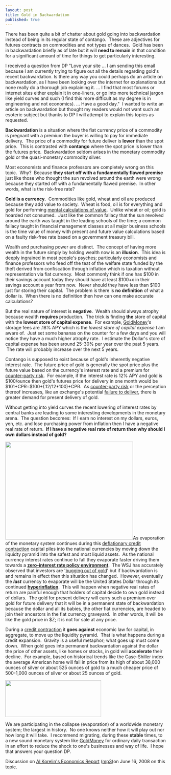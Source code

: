 ```yaml
---
layout: post
title: Gold in Backwardation
published: true
---
```

<p>There has been quite a bit of chatter about gold going into backwardation instead of being in its regular state of contango.  These are adjectives for futures contracts on commodities and not types of dances.  Gold has been in backwardation briefly as of late but it will <strong>need to remain</strong> in that condition for a significant amount of time for things to get particularly interesting.</p>
<p>I received a question from DP "Love your site ... I am sending this email because I am currently trying to figure out all the details regarding gold's recent backwardation. Is there any way you could perhaps do an article on backwardation, as I have been looking over the internet for explanations but none really do a thorough job explaining it. ... I find that most forums or internet sites either explain it in one-liners, or go into more technical jargon like yield curves and such (I find this more difficult as my degree is in engineering and not economics). ... Have a good day."  I wanted to write an article on backwardation but thought my readers would not want such an esoteric subject but thanks to DP I will attempt to explain this topics as requested.</p>
<p><strong>Backwardation</strong> is a situation where the fiat currency price of a commodity is pregnant with a premium the buyer is willing to pay for immediate delivery.  The price of a commodity for future deliver is <strong>lower</strong> than the spot price.  This is contrasted with <strong>contango</strong> where the spot price is lower than the futures price.  Backwardation seldom arises in the monetary commodity gold or the quasi-monetary commodity silver.</p>
<p>Most economists and finance professors are completely wrong on this topic.  Why?  Because <strong>they start off with a fundamentally flawed premise</strong> just like those who thought the sun revolved around the earth were wrong because they started off with a fundamentally flawed premise.  In other words, what is the risk-free rate?</p>
<p><strong>Gold is a currency.</strong>  Commodities like gold, wheat and oil are produced because they add value to society.  Wheat is food, oil is for everything and gold for performing <a href="http://www.runtogold.com/2008/08/value-calculation/">mental calculations of value</a>.  Unlike wheat or oil; gold is hoarded not consumed.  Just like the common fallacy that the sun revolved around the earth was taught in the leading schools of the time; a common fallacy taught in financial management classes at all major business schools is the time value of money with present and future value calculations based on a faulty risk-free rate based on a government treasury bill.</p>
<p>Wealth and purchasing power are distinct.  The concept of having more wealth in the future simply by holding wealth now is an <strong>illusion</strong>.  This idea is deeply ingrained in most people's psyches; particularly economists and finance professors who feed off the teat of the welfare state funded by the theft derived from confiscation through inflation which is taxation without representation via fiat currency.  Most commonly think if one has $100 in their savings account today they should have at least $100+x in their savings account a year from now.  Never should they have less than $100 just for storing their capital.  The problem is there is <strong>no definition</strong> of what a dollar is.  When there is no definition then how can one make accurate calculations?</p>
<p>But the real nature of interest is <strong>negative</strong>.  Wealth should always atrophy because wealth <strong>requires</strong> production.  The trick is finding <strong>the</strong> store of capital with the <strong>lowest store of capital expense</strong>.  For example, <a href="http://www.runtogold.com/goldmoney/">GoldMoney</a>'s storage fees are .18% APY which is the <em>lowest store of capital expense</em> I am aware of.  Just set some bananas on the counter for a few days and you will notice they have a much higher atrophy rate.  I estimate the Dollar's store of capital expense has been around 25-30% per year over the past 5 years.  The rate will probably increase over the next 5 years.</p>
<p>Contango is supposed to exist because of gold's inherently negative interest rate.  The future price of gold is generally the spot price plus the future value based on the currency's interest rate and a premium for <a href="http://www.runtogold.com/2008/06/counter-party-risk/">counter-party risk</a>.  For example, if the interest rate is 12% APY and gold is $100/ounce then gold's futures price for delivery in one month would be $101+CPR=$100+(.12/12*100)+CPR.  As <a href="http://www.runtogold.com/2008/06/counter-party-risk/">counter-party risk</a> or the perception thereof increases, like an exchange's potential <a href="http://www.runtogold.com/2008/12/comex-and-increased-volatility/">failure to deliver</a>, there is greater demand for present delivery of gold.</p>
<p>Without getting into yield curves the recent lowering of interest rates by central banks are leading to some interesting developments in the monetary arena.  The question becomes:  If I earn no interest on my dollars, euros, yen, etc. and lose purchasing power from inflation then I have a negative real rate of return.  <strong>If I have a negative real rate of return then why should I own dollars instead of gold?</strong></p>
<p><img class="alignright" title="Kondratieff Winter" src="{{ site.baseurl }}/images/droppedImage.jpg" alt="" width="400" height="306" />As evaporation of the monetary system continues during this <a href="http://www.runtogold.com/2008/02/first-snowfall-of-kondratieff-winter/">deflationary credit contraction</a> capital piles into the national currencies by moving down the liquidty pyramid into the safest and most liquid assets.  As the national currency interest rates continue to fall they evaporate faster driving them towards a <strong><a href="http://www.bloomberg.com/apps/news?pid=20601087&amp;sid=aPOndwHQsnOg&amp;refer=home" target="_blank">zero-interest rate policy environment</a></strong>.  The WSJ has accurately observed that investors are '<a href="http://blogs.wsj.com/marketbeat/2008/10/30/bugging-out-on-gold/" target="_blank">bugging out of gold</a>' but if backwardation is and remains in effect then this situation has changed.  However, eventually the <strong><em>last</em></strong> currency to evaporate will be the United States Dollar through its continued <strong><a href="http://www.runtogold.com/2008/08/us-dollar-in-hyperinflation/">hyperinflation</a></strong>.  This will happen when negative real rates of return are painful enough that holders of capital decide to own gold instead of dollars.  The gold for present delivery will carry such a premium over gold for future delivery that it will be in a permanent state of backwardation because the dollar and all its babies, the other fiat currencies, are headed to join their ancestors in the fiat currency graveyard.  In other words, it will be like the gold price in $Z; it is not for sale at any price.</p>
<p>During a <a href="http://www.runtogold.com/2008/02/first-snowfall-of-kondratieff-winter/">credit contraction</a> it <strong>goes against</strong> economic law for capital, in aggregate, to move up the liquidity pyramid.  That is what happens during a credit expansion.  Gravity is a useful metaphor; what goes up must come down.  When gold goes into permanent backwardation against the dollar the price of other assets, like homes or stocks, in gold will <strong>accelerate</strong> their decline.  For example, based on historical trends like the Case-Shiller index the average American home will fall in price from its high of about 38,000 ounces of silver or about 525 ounces of gold to a much cheaper price of 500-1,000 ounces of silver or about 25 ounces of gold.</p>
<p><img class="alignright" title="GoldMoney Banner" src="{{ site.baseurl }}/images/gmy19.gif" alt="" width="300" height="115" /></p>
<p>We are participating in the collapse (evaporation) of a worldwide monetary system; the largest in history.  No one knows neither how it will play out nor how long it will take.  I recommend migrating, during these <strong>stable</strong> times, to a new sound monetary system like <a href="http://www.runtogold.com/goldmoney/">GoldMoney</a> for ordinary daily transaction in an effort to reduce the shock to one's businesses and way of life.  I hope that answers your question DP.</p>
<p>Discussion on <a href="http://www.runtogold.com/2008/06/ker-june-16-2008/" target="_blank">Al Korelin's Economics Report</a> (<a href="http://runtogold.com/sounds/TraceMayerOnKorelinJune212008.mp3" target="_blank">mp3</a>)on June 16, 2008 on this topic.</p>
